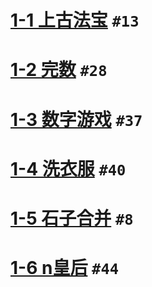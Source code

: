 # [1-1 上古法宝](https://pintia.cn/problem-sets/1912458551997607936/exam/problems/type/7?problemSetProblemId=1912458552031162368&page=0) `#13`
# [1-2 完数](https://pintia.cn/problem-sets/1912458551997607936/exam/problems/type/7?problemSetProblemId=1912458552031162369&page=0) `#28`
# [1-3 数字游戏](https://pintia.cn/problem-sets/1912458551997607936/exam/problems/type/7?problemSetProblemId=1912458552035356672&page=0) `#37`
# [1-4 洗衣服](https://pintia.cn/problem-sets/1912458551997607936/exam/problems/type/7?problemSetProblemId=1912458552035356673&page=0) `#40`
# [1-5 石子合并](https://pintia.cn/problem-sets/1912458551997607936/exam/problems/type/7?problemSetProblemId=1912458552035356674&page=0) `#8`
# [1-6 n皇后](https://pintia.cn/problem-sets/1912458551997607936/exam/problems/type/7?problemSetProblemId=1912458552035356675&page=0) `#44`